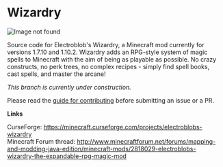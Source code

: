 # Wizardry

![Image not found](https://media-elerium.cursecdn.com/attachments/203/387/banner7.png)

Source code for Electroblob's Wizardry, a Minecraft mod currently for versions 1.7.10 and 1.10.2. Wizardry adds an RPG-style system of magic spells to Minecraft with the aim of being as playable as possible. No crazy constructs, no perk trees, no complex recipes - simply find spell books, cast spells, and master the arcane!

<i>This branch is currently under construction.</i>

Please read the [guide for contributing](guide_for_contributing.md) before submitting an issue or a PR.

<b>Links</b>

CurseForge: https://minecraft.curseforge.com/projects/electroblobs-wizardry<br>
Minecraft Forum thread: http://www.minecraftforum.net/forums/mapping-and-modding-java-edition/minecraft-mods/2818029-electroblobs-wizardry-the-expandable-rpg-magic-mod
